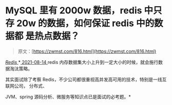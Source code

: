 <!--yml
category: 未分类
date: 0001-01-01 00:00:00
--->

# MySQL 里有 2000w 数据，redis 中只存 20w 的数据，如何保证 redis 中的数据都 是热点数据？

> 原文：[https://zwmst.com/816.html](https://zwmst.com/816.html)

   [ *Redis* ](https://zwmst.com/redis)*[ <time datetime="2021-08-14T08:13:09+08:00"> 2021-08-14 </time> ](https://zwmst.com/816.html)  redis 内存数据集大小上升到一定大小的时候，就会施行数据淘汰策略。

其实面试除了考察 Redis，不少公司都很重视高并发高可用的技术，特别是一线互联网公司， 分布式、

JVM、spring 源码分析、微服务等知识点已是面试的必考题。*